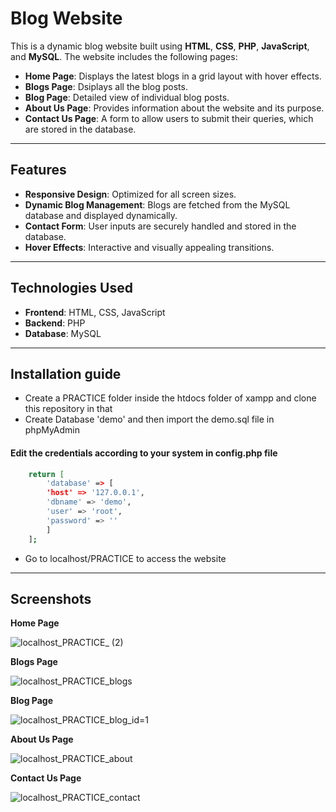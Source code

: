 # Blog Website

This is a dynamic blog website built using **HTML**, **CSS**, **PHP**, **JavaScript**, and **MySQL**. The website includes the following pages:

- **Home Page**: Displays the latest blogs in a grid layout with hover effects.
- **Blogs Page**: Dsiplays all the blog posts.
- **Blog Page**: Detailed view of individual blog posts.
- **About Us Page**: Provides information about the website and its purpose.
- **Contact Us Page**: A form to allow users to submit their queries, which are stored in the database.

---

## Features

- **Responsive Design**: Optimized for all screen sizes.
- **Dynamic Blog Management**: Blogs are fetched from the MySQL database and displayed dynamically.
- **Contact Form**: User inputs are securely handled and stored in the database.
- **Hover Effects**: Interactive and visually appealing transitions.

---

## Technologies Used

- **Frontend**: HTML, CSS, JavaScript
- **Backend**: PHP
- **Database**: MySQL

---

## Installation guide

- Create a PRACTICE folder inside the htdocs folder of xampp and clone this repository in that
- Create Database 'demo' and then import the demo.sql file in phpMyAdmin

#### Edit the credentials according to your system in config.php file

```bash
	return [
        'database' => [
        'host' => '127.0.0.1',
        'dbname' => 'demo',
        'user' => 'root',
        'password' => ''
        ]
    ];
```
- Go to localhost/PRACTICE to access the website

---

## Screenshots

**Home Page**

![localhost_PRACTICE_ (2)](https://github.com/user-attachments/assets/9bbbd9f8-72c9-4e0c-8c3a-d0a0d1682da6)


**Blogs Page**

![localhost_PRACTICE_blogs](https://github.com/user-attachments/assets/b715f3f5-887d-4777-ad96-2fce92369ad3)


**Blog Page**

![localhost_PRACTICE_blog_id=1](https://github.com/user-attachments/assets/22172243-6d73-44c2-b3e1-11efb26744a6)


**About Us Page**

![localhost_PRACTICE_about](https://github.com/user-attachments/assets/9e7b1252-3127-423b-9c89-cfdb71c3c88e)


**Contact Us Page**

![localhost_PRACTICE_contact](https://github.com/user-attachments/assets/2f586fcd-2a90-4f38-afdc-45992331928e)
